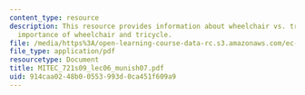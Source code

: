 ```yaml
---
content_type: resource
description: This resource provides information about wheelchair vs. tricycle, and
  importance of wheelchair and tricycle.
file: /media/https%3A/open-learning-course-data-rc.s3.amazonaws.com/ec-721-wheelchair-design-in-developing-countries-spring-2009/914caa0248b00553993d0ca451f609a9_MITEC_721S09_lec06_munish07.pdf
file_type: application/pdf
resourcetype: Document
title: MITEC_721s09_lec06_munish07.pdf
uid: 914caa02-48b0-0553-993d-0ca451f609a9
---
```

